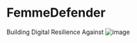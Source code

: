 # FemmeDefender
Building Digital Resilience Against ![image](https://user-images.githubusercontent.com/77442919/222960805-0536ad48-c1f8-40c3-9c81-e8422dfbf141.png)
